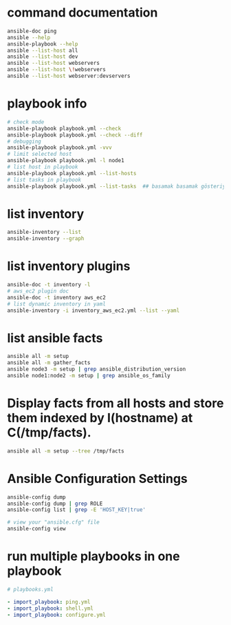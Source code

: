 # command documentation

```bash
ansible-doc ping
ansible --help
ansible-playbook --help
ansible --list-host all
ansible --list-host dev
ansible --list-host webservers
ansible --list-host \!webservers
ansible --list-host webserver:devservers
```

# playbook info

```bash
# check mode
ansible-playbook playbook.yml --check
ansible-playbook playbook.yml --check --diff
# debugging
ansible-playbook playbook.yml -vvv
# limit selected host
ansible-playbook playbook.yml -l node1
# list host in playbook
ansible-playbook playbook.yml --list-hosts
# list tasks in playbook
ansible-playbook playbook.yml --list-tasks  ## basamak basamak gösteriyor.
```

# list inventory

```bash
ansible-inventory --list
ansible-inventory --graph
```

# list inventory plugins

```bash
ansible-doc -t inventory -l
# aws_ec2 plugin doc
ansible-doc -t inventory aws_ec2
# list dynamic inventory in yaml
ansible-inventory -i inventory_aws_ec2.yml --list --yaml
```

# list ansible facts

```bash
ansible all -m setup
ansible all -m gather_facts
ansible node3 -m setup | grep ansible_distribution_version
ansible node1:node2 -m setup | grep ansible_os_family
```
# Display facts from all hosts and store them indexed by I(hostname) at C(/tmp/facts).
```bash
ansible all -m setup --tree /tmp/facts
```

# Ansible Configuration Settings

```bash
ansible-config dump
ansible-config dump | grep ROLE
ansible-config list | grep -E 'HOST_KEY|true'

# view your "ansible.cfg" file
ansible-config view
```

# run multiple playbooks in one playbook

```yml
# playbooks.yml

- import_playbook: ping.yml
- import_playbook: shell.yml
- import_playbook: configure.yml
```